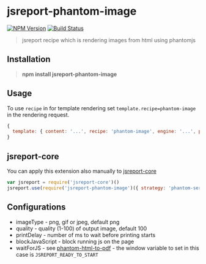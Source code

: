 # jsreport-phantom-image
[![NPM Version](http://img.shields.io/npm/v/jsreport-phantom-image.svg?style=flat-square)](https://npmjs.com/package/jsreport-phantom-image)
[![Build Status](https://travis-ci.org/jsreport/jsreport-phantom-image.png?branch=master)](https://travis-ci.org/jsreport/jsreport-phantom-image)

> jsreport recipe which is rendering images from html using phantomjs

## Installation

> **npm install jsreport-phantom-image**

## Usage
To use `recipe` in for template rendering set `template.recipe=phantom-image` in the rendering request.

```js
{
  template: { content: '...', recipe: 'phantom-image', engine: '...', phantomImage: { ... } }
}
```

## jsreport-core
You can apply this extension also manually to [jsreport-core](https://github.com/jsreport/jsreport-core)

```js
var jsreport = require('jsreport-core')()
jsreport.use(require('jsreport-phantom-image')({ strategy: 'phantom-server' }))
```

## Configurations

- imageType - png, gif or jpeg, default png
- quality - quality (1-100) of output image, default 100
- printDelay - number of ms to wait before printing starts
- blockJavaScript - block running js on the page
- waitForJS - see [phantom-html-to-pdf](https://github.com/pofider/phantom-html-to-pdf) - the window variable to set in this case is `JSREPORT_READY_TO_START`

